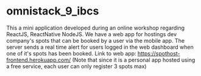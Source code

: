 # omnistack_9_ibcs
This a mini application developed during an online workshop regarding ReactJS, ReactNative NodeJS. We have a web app for hostings dev company's spots that can be booked by a user via the mobile app. The server sends a real time alert for users logged in the web dashboard when one of it's spots has been booked.
Link to web app: https://spothost-frontend.herokuapp.com/ (Note that since it is a personal app hosted using a free service, each user can only register 3 spots max)
